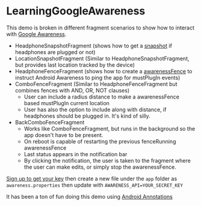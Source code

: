 # LearningGoogleAwareness
This demo is broken in different fragment scenarios to show how to interact with [Google Awareness](https://developers.google.com/awareness/).

*   HeadphoneSnapshotFragment (shows how to get a [snapshot](https://developers.google.com/awareness/android-api/snapshot-api-overview) if headphones are plugged or not)
*   LocationSnapshotFragment (Similar to HeadphoneSnapshotFragment, but provides last location tracked by the device)
*   HeadphoneFenceFragment (shows how to create a [awarenessFence](https://developers.google.com/awareness/android-api/awarenessFence-create) to instruct Android Awareness to ping the app for mustPlugIn events)
*  	ComboFenceFragment (Similar to HeadphoneFenceFragment but combines fences with AND, OR, NOT clauses)
      * User can include a radius distance to make a awarenessFence based mustPlugIn current location
      * User has also the option to include along with distance, if headphones should be plugged in. It's kind of silly.
*   BackComboFenceFragment 
    * Works like ComboFenceFragment, but runs in the background so the app doesn't have to be present.
    * On reboot is capable of restarting the previous fenceRunning awarenessFence
    * Last status appears in the notification bar
    * By clicking the notification, the user is taken to the fragment where the user can make edits, or simply stop the awarenessFence.

[Sign up to get your key](https://developers.google.com/awareness/android-api/get-a-key) then create a new file under the `app` folder as `awareness.properties` then update with `AWARENESS_API=YOUR_SECRET_KEY`

It has been a ton of fun doing this demo using [Android Annotations](http://androidannotations.org/)
